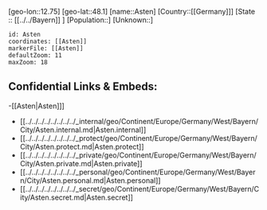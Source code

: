 ﻿---
location: [48.1,12.75]
mapzoom: [7,12] 
mapmarker: city 
type: City
tags:
- geo/City


SpocWebEntityId: 28907
isDeleted: false
confidential: public

---
[geo-lon::12.75]
[geo-lat::48.1]
[name::Asten]
[Country::[[Germany]]]
[State :: [[../../Bayern]] ]
[Population::]
[Unknown::]


```leaflet
id: Asten
coordinates: [[Asten]]
markerFile: [[Asten]]
defaultZoom: 11 
maxZoom: 18
```


## Confidential Links & Embeds: 
-[[Asten|Asten]]] 
- [[../../../../../../../../_internal/geo/Continent/Europe/Germany/West/Bayern/City/Asten.internal.md|Asten.internal]] 
- [[../../../../../../../../_protect/geo/Continent/Europe/Germany/West/Bayern/City/Asten.protect.md|Asten.protect]] 
- [[../../../../../../../../_private/geo/Continent/Europe/Germany/West/Bayern/City/Asten.private.md|Asten.private]] 
- [[../../../../../../../../_personal/geo/Continent/Europe/Germany/West/Bayern/City/Asten.personal.md|Asten.personal]] 
- [[../../../../../../../../_secret/geo/Continent/Europe/Germany/West/Bayern/City/Asten.secret.md|Asten.secret]] 
